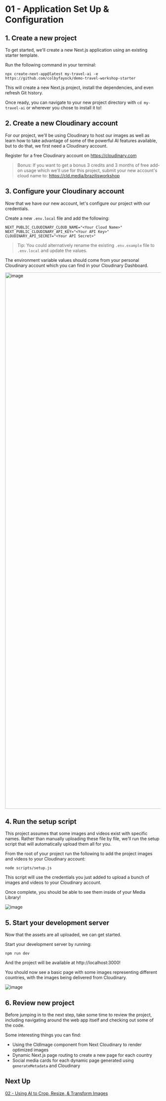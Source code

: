 # 01 - Application Set Up & Configuration

## 1. Create a new project

To get started, we'll create a new Next.js application using an existing starter template.

Run the following command in your terminal:

```
npx create-next-app@latest my-travel-ai -e https://github.com/colbyfayock/demo-travel-workshop-starter
```

This will create a new Next.js project, install the dependencies, and even refresh Git history.

Once ready, you can navigate to your new project directory with `cd my-travel-ai` or wherever you chose to install it to!

## 2. Create a new Cloudinary account

For our project, we'll be using Cloudinary to host our images as well as learn how to take advantage of some of the powerful
AI features available, but to do that, we first need a Cloudinary account.

Register for a free Cloudinary account on https://cloudinary.com

> Bonus: If you want to get a bonus 3 credits and 3 months of free add-on usage which we'll use for this project,
submit your new account's cloud name to: https://cld.media/braziljsworkshop

## 3. Configure your Cloudinary account

Now that we have our new account, let's configure our project with our credentials.

Create a new `.env.local` file and add the following:

```
NEXT_PUBLIC_CLOUDINARY_CLOUD_NAME="<Your Cloud Name>"
NEXT_PUBLIC_CLOUDINARY_API_KEY="<Your API Key>"
CLOUDINARY_API_SECRET="<Your API Secret>"
```

> Tip: You could alternatively rename the existing `.env.example` file to `.env.local` and update the values.

The environment variable values should come from your personal Cloudinary account which you can find in your Cloudinary Dashboard.

<img width="1727" alt="image" src="https://github.com/colbyfayock/cloudinary-ai-travel-workshop/assets/1045274/62cdb26f-7145-46d2-8514-8e8caec99b6c">


## 4. Run the setup script

This project assumes that some images and videos exist with specific names. Rather than manually uploading these file by file,
we'll run the setup script that will automatically upload them all for you.

From the root of your project run the following to add the project images and videos to your Cloudinary account:

```
node scripts/setup.js
```

This script will use the credentials you just added to upload a bunch of images and videos to your Cloudinary account.

Once complete, you should be able to see them inside of your Media Library!

![image](https://github.com/colbyfayock/cloudinary-ai-travel-workshop/assets/1045274/7ee80cc9-bbac-4d8c-840d-7d3c80d63ff1)

## 5. Start your development server

Now that the assets are all uploaded, we can get started.

Start your development server by running:

```
npm run dev
```

And the project will be available at http://localhost:3000!

You should now see a basic page with some images representing different countries, with the images being delivered from Cloudinary.

![image](https://github.com/colbyfayock/cloudinary-ai-travel-workshop/assets/1045274/e787f80c-0185-44e3-bdea-689d5a3f76b7)


## 6. Review new project

Before jumping in to the next step, take some time to review the project, including navigating around the web app itself and checking out some of the code.

Some interesting things you can find:
- Using the CldImage component from Next Cloudinary to render optimized images
- Dynamic Next.js page routing to create a new page for each country
- Social media cards for each dynamic page generated using `generateMetadata` and Cloudinary

## Next Up

[02 - Using AI to Crop, Resize, & Transform Images](https://github.com/colbyfayock/cloudinary-ai-travel-workshop/blob/main/02%20-%20Using%20AI%20to%20Crop%2C%20Resize%2C%20%26%20Transform%20Images.md)
